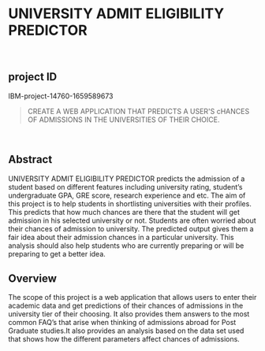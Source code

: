 # **<span>UNIVERSITY ADMIT ELIGIBILITY PREDICTOR</span>**
<br>

## project ID

IBM-project-14760-1659589673

> CREATE A WEB APPLICATION THAT PREDICTS A USER'S cHANCES OF ADMISSIONS IN THE UNIVERSITIES OF THEIR CHOICE.

<br>

## Abstract

UNIVERSITY ADMIT ELIGIBILITY PREDICTOR predicts the admission of a student based on different features including university rating, student’s undergraduate GPA, GRE score, research experience and etc. The aim of this project is to help students in shortlisting universities with their profiles. This predicts that how much chances are there that the student will get admission in his selected university or not.
Students are often worried about their chances of admission to university. The predicted output gives them a fair idea about their admission chances in a particular university. This analysis should also help students who are currently preparing or will be preparing to get a better idea.

## Overview

The scope of this project is a web application that allows users to enter their academic data and get predictions of their chances of admissions in the university tier of their choosing. It also provides them answers to the most common FAQ’s that arise when thinking of admissions abroad for Post Graduate studies.It also provides an analysis based on the data set used that shows how the different parameters affect chances of admissions.  

